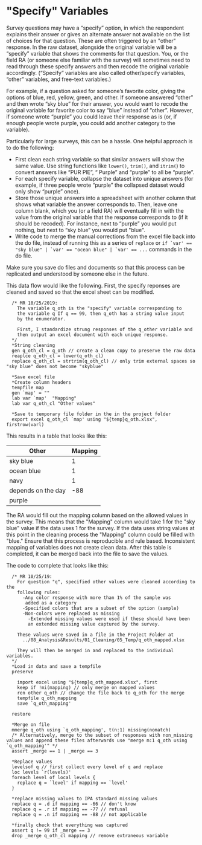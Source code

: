 # "Specify" Variables
Survey questions may have a “specify” option, in which the respondent explains their answer or gives an alternate answer not available on the list of choices for that question. These are often triggered by an "other" response. In the raw dataset, alongside the original variable will be a “specify” variable that shows the comments for that question. You, or the field RA (or someone else familiar with the survey) will sometimes need to read through these specify answers and then recode the original variable accordingly. (“Specify” variables are also called other/specify variables, “other” variables, and free-text variables.)

For example, if a question asked for someone’s favorite color, giving the options of blue, red, yellow, green, and other. If someone answered “other” and then wrote “sky blue” for their answer, you would want to recode the original variable for favorite color to say “blue” instead of “other”. However, if someone wrote “purple” you could leave their response as is (or, if enough people wrote purple, you could add another category to the variable).

Particularly for large surveys, this can be a hassle. One helpful approach is to do the following:
-	First clean each string variable so that similar answers will show the same value. Use string functions like `lower()`, `trim()`, and `itrim(`) to convert answers like “PUR PlE”, “ Purple” and “purple” to all be “purple”.
-	For each specify variable, collapse the dataset into unique answers (for example, if three people wrote “purple” the collapsed dataset would only show “purple” once).
-	Store those unique answers into a spreadsheet with another column that shows what variable the answer corresponds to. Then, leave one column blank, which you (or a field RA) will eventually fill in with the value from the original variable that the response corresponds to (if it should be recoded). For instance, next to “purple” you would put nothing, but next to “sky blue” you would put "blue".
-	Write code to merge the manual corrections from the excel file back into the do file, instead of running this as a series of `replace` or ``if `var' == "sky blue" | `var' == "ocean blue" | `var' == ...`` commands in the do file.

Make sure you save do files and documents so that this process can be replicated and understood by someone else in the future.

This data flow would like the following. First, the specify reponses are cleaned and saved so that the excel sheet can be modified.
````
  /* MR 10/25/2019:
    The variable q_oth is the "specify" variable corresponding to
    the variable q If q == 99, then q_oth has a string value input
    by the enumerator.
    
    First, I standardize strung responses of the q_other variable and
    then output an excel document with each unique response.
  */ 
  *String cleaning
  gen q_oth_cl = q_oth // create a clean copy to preserve the raw data
  reaplce q_oth_cl = lower(q_oth_cl) 
  replace q_oth_cl = strtrim(q_oth_cl) // only trim external spaces so "sky blue" does not become "skyblue"

  *Save excel file
  *Create column headers
  tempfile map
  gen `map' = ""
  lab var `map'  "Mapping"
  lab var q_oth_cl "Other values"

  *Save to temporary file folder in the in the project folder
  export excel q_oth_cl `map' using "${temp}q_oth.xlsx", firstrow(varl)
````

This results in a table that looks like this:

  | Other  | Mapping | 
  | ------------- | ------------- | 
  | sky blue  | 1  | 
  | ocean blue  | 1  | 
  | navy  | 1  | 
  | depends on the day  | -88 | 
  | purple  |  | 

The RA would fill out the mapping column based on the allowed values in the survey. This means that the "Mapping" column would take 1 for the "sky blue" value if the data uses 1 for the survey. If the data uses string values at this point in the cleaning process the "Mapping" column could be filled with "blue." Ensure that this process is reproducible and rule based. Inconsistent mapping of variables does not create clean data. After this table is completed, it can be merged back into the file to save the values. 

The code to complete that looks like this:
````
  /* MR 10/25/19:
    For question "q", specified other values were cleaned according to the 
    following rules: 
      -Any color response with more than 1% of the sample was
       added as a category
      -Specified colors that are a subset of the option (sample)
      -Non-colors were replaced as missing
        -Extended missing values were used if these should have been 
        an extended missing value captured by the survey.
        
    These values were saved in a file in the Project Folder at 
      ../08_Analysis&Results/01_Cleaning/05_Temp/q_oth_mapped.xlsx
    
    They will then be merged in and replaced to the individual variables.
  */
  *Load in data and save a tempfile
  preserve
  
    import excel using "${temp}q_oth_mapped.xlsx", first
    keep if !mi(mapping) // only merge on mapped values
    ren other q_oth // change the file back to q_oth for the merge
    tempfile q_oth_mapping
    save `q_oth_mapping'
    
  restore
  
  *Merge on file
  mmerge q_oth using `q_oth_mapping', t(n:1) missing(nomatch)
  /* Alternatively, merge to the subset of responses with non_missing values and append these files afterwards use "merge m:1 q_oth using `q_oth_mapping'" */
  assert _merge == 1 | _merge == 3
  
  *Replace values
  levelsof q // first collect every level of q and replace
  loc levels `r(levels)'
  foreach level of local levels {
    replace q = `level' if mapping == `level'
  }
  
  *replace missing values to IPA standard missing values
  replace q = .d if mapping == -66 // don't know
  replace q = .r if mapping == -77 // refusal
  replace q = .n if mapping == -88 // not applicable
  
  *finally check that everything was captured
  assert q != 99 if _merge == 3
  drop _merge q_oth_cl mapping // remove extraneous variable
````
